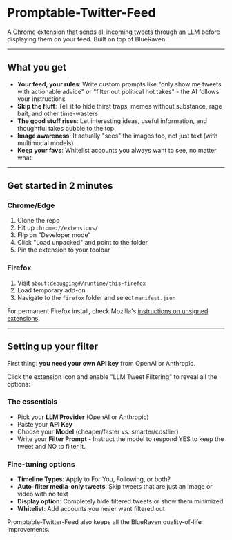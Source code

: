 <h1>Promptable-Twitter-Feed</h1>

A Chrome extension that sends all incoming tweets through an LLM before displaying them on your feed. Built on top of BlueRaven.

---

## What you get

- **Your feed, your rules**: Write custom prompts like "only show me tweets with actionable advice" or "filter out political hot takes" - the AI follows your instructions
- **Skip the fluff**: Tell it to hide thirst traps, memes without substance, rage bait, and other time-wasters
- **The good stuff rises**: Let interesting ideas, useful information, and thoughtful takes bubble to the top
- **Image awareness**: It actually "sees" the images too, not just text (with multimodal models)
- **Keep your favs**: Whitelist accounts you always want to see, no matter what


---

## Get started in 2 minutes

### Chrome/Edge
1. Clone the repo
2. Hit up `chrome://extensions/`
3. Flip on "Developer mode"
4. Click "Load unpacked" and point to the folder
5. Pin the extension to your toolbar

### Firefox
1. Visit `about:debugging#/runtime/this-firefox`
2. Load temporary add-on
3. Navigate to the `firefox` folder and select `manifest.json`

For permanent Firefox install, check Mozilla's [instructions on unsigned extensions](https://wiki.mozilla.org/Add-ons/Extension_Signing#Unbranded_Builds).

---

## Setting up your filter

First thing: **you need your own API key** from OpenAI or Anthropic.

Click the extension icon and enable "LLM Tweet Filtering" to reveal all the options:

### The essentials

- Pick your **LLM Provider** (OpenAI or Anthropic)
- Paste your **API Key**
- Choose your **Model** (cheaper/faster vs. smarter/costlier)
- Write your **Filter Prompt** - Instruct the model to respond YES to keep the tweet and NO to filter it.

### Fine-tuning options

- **Timeline Types**: Apply to For You, Following, or both?
- **Auto-filter media-only tweets**: Skip tweets that are just an image or video with no text
- **Display option**: Completely hide filtered tweets or show them minimized
- **Whitelist**: Add accounts you never want filtered out

Promptable-Twitter-Feed also keeps all the BlueRaven quality-of-life improvements.
